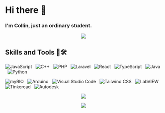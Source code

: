# Hi there 👋
### I'm Collin, just an ordinary student.

<p align="center">
  <img src="https://github-readme-streak-stats.herokuapp.com/?user=marvelcollin&theme=dark" />
</p>

## Skills and Tools 💼🛠

![JavaScript](https://img.shields.io/badge/JavaScript-FFD700?style=for-the-badge&logo=javascript&logoColor=white) &nbsp;
![C++](https://img.shields.io/badge/C%2B%2B-00599C?style=for-the-badge&logo=cplusplus&logoColor=white) &nbsp;
![PHP](https://img.shields.io/badge/PHP-4F5B93?style=for-the-badge&logo=php&logoColor=white) &nbsp;
![Laravel](https://img.shields.io/badge/Laravel-FF2D20?style=for-the-badge&logo=laravel&logoColor=white) &nbsp;
![React](https://img.shields.io/badge/React-61DAFB?style=for-the-badge&logo=react&logoColor=white) &nbsp;
![TypeScript](https://img.shields.io/badge/TypeScript-3178C6?style=for-the-badge&logo=typescript&logoColor=white) &nbsp;
![Java](https://img.shields.io/badge/Java-007396?style=for-the-badge&logo=java&logoColor=white) &nbsp;
![Python](https://img.shields.io/badge/Python-3776AB?style=for-the-badge&logo=python&logoColor=FFD43B)

![myRIO](https://img.shields.io/badge/myRIO-FF9900?style=for-the-badge&logo=labview&logoColor=white) &nbsp;
![Arduino](https://img.shields.io/badge/Arduino-00979D?style=for-the-badge&logo=arduino&logoColor=white) &nbsp;
![Visual Studio Code](https://img.shields.io/badge/Visual_Studio_Code-007ACC?style=for-the-badge&logo=visualstudiocode&logoColor=white) &nbsp;
![Tailwind CSS](https://img.shields.io/badge/Tailwind%20CSS-06B6D4?style=for-the-badge&logo=tailwindcss&logoColor=white) &nbsp;
![LabVIEW](https://img.shields.io/badge/LabVIEW-FFD700?style=for-the-badge&logo=labview&logoColor=white) &nbsp;
![Tinkercad](https://img.shields.io/badge/Tinkercad-FB542B?style=for-the-badge&logo=tinkercad&logoColor=white) &nbsp;
![Autodesk](https://img.shields.io/badge/Autodesk-2F8B6D?style=for-the-badge&logo=autodesk&logoColor=white) &nbsp;

<p align="center">
  <img src="https://github-readme-stats.vercel.app/api?username=marvelcollin&show_icons=true&theme=dark" />
</p>

<p align="center">
  <img src="https://github-readme-stats.vercel.app/api/top-langs/?username=marvelcollin&langs_count=10&theme=dark&hide=blade,html,css,hack,makefile">
</p>

